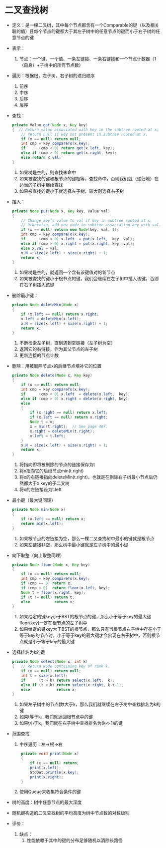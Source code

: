 # 二叉查找树

- 定义：是一棵二叉树，其中每个节点都含有一个Comparable的键（以及相关联的值）且每个节点的键都大于其左子树中的任意节点的键而小于右子树的任意节点的键
- 表示：
    1. 节点：一个键、一个值、一条左链接、一条右链接和一个节点计数器（1（自身）+子树中的所有节点数）
- 遍历：根据根，左子树，右子树的递归顺序
    1. 前序
    2. 中序
    3. 后序
    4. 层序
- 查找：

    ```java
    private Value get(Node x, Key key)
    {  // Return value associated with key in the subtree rooted at x;
        // return null if key not present in subtree rooted at x.
        if (x == null) return null;
        int cmp = key.compareTo(x.key);
        if      (cmp < 0) return get(x.left, key);
        else if (cmp > 0) return get(x.right, key);
        else return x.val;
    }
    ```

    1. 如果树是空的，则查找未命中
    2. 如果被查找的键和根节点的键相等，查找命中，否则我们就（递归地）在适当的子树中继续查找
    3. 如果被查找的键小于就选择左子树，较大则选择右子树
- 插入：

    ```java
    private Node put(Node x, Key key, Value val)
    {
        // Change key’s value to val if key in subtree rooted at x.
        // Otherwise, add new node to subtree associating key with val.
        if (x == null) return new Node(key, val, 1);
        int cmp = key.compareTo(x.key);
        if      (cmp < 0) x.left  = put(x.left,  key, val);
        else if (cmp > 0) x.right = put(x.right, key, val);
        else x.val = val;
        x.N = size(x.left) + size(x.right) + 1;
        return x;
    }
    ```

    1. 如果树是空的，就返回一个含有该键值对的新节点
    2. 如果被查找的键小于根节点的键，我们会继续在左子树中插入该键，否则在右子树插入该键
- 删除最小键：

    ```java
    private Node deleteMin(Node x)
    {
        if (x.left == null) return x.right;
        x.left = deleteMin(x.left);
        x.N = size(x.left) + size(x.right) + 1;
        return x;
    }
    ```

    1. 不断检索左子树，直到遇到空链接（左子树为空）
    2. 返回它的右链接，作为其父节点的左子树
    3. 更新连接的节点计数
- 删除：用被删除节点x的后继节点填补它的位置

    ```java
    private Node delete(Node x, Key key)
    {
        if (x == null) return null;
        int cmp = key.compareTo(x.key);
        if      (cmp < 0) x.left  = delete(x.left,  key);
        else if (cmp > 0) x.right = delete(x.right, key);
        else
        {
            if (x.right == null) return x.left;
            if (x.left == null) return x.right;
            Node t = x;
            x = min(t.right);  // See page 407.
            x.right = deleteMin(t.right);
            x.left = t.left;
        }
        x.N = size(x.left) + size(x.right) + 1;
        return x;
    }
    ```

    1. 将指向即将被删除的节点的链接保存为t
    2. 将x指向它的后继节点min(t.right)
    3. 将x的右链接指向deleteMin(t.right)，也就是在删除右子树最小节点后仍然都大于x.key的子二叉树
    4. 将x的左链接设为t.left
- 最小键（最大键同理）

    ```java
    private Node min(Node x)
    {
        if (x.left == null) return x;
        return min(x.left);
    }
    ```

    1. 如果根节点的左链接为空，那么一棵二叉查找树中最小的键就是根节点
    2. 如果左链接非空，那么树中最小键就是左子树中的最小键
- 向下取整（向上取整同理）

    ```java
    private Node floor(Node x, Key key)
    {
        if (x == null) return null;
        int cmp = key.compareTo(x.key);
        if (cmp == 0) return x;
        if (cmp < 0)  return floor(x.left, key);
        Node t = floor(x.right, key);
        if (t != null) return t;
        else           return x;
    }
    ```

    1. 如果给定的键key小于BST的根节点的键，那么小于等于key的最大键floor(key)一定在根节点的左子树中
    2. 如果给定的键key大于BST的根节点，那么只有当根节点右子树中存在小于等于key的节点时，小于等于key的最大键才会出现在右子树中，否则根节点就是小于等于key的最大键
- 选择排名为k的键

    ```java
    private Node select(Node x, int k)
    {   // Return Node containing key of rank k.
        if (x == null) return null;
        int t = size(x.left);
        if      (t > k) return select(x.left,  k);
        else if (t < k) return select(x.right, k-t-1);
        else            return x;
    }
    ```

    1. 如果左子树中的节点数t大于k，那么我们就继续在左子树中查找排名为k的键
    2. 如果t等于k，我们就返回根节点中的键
    3. 如果t小于k，我们就在右子树中查找排名为(k-t-1)的键
- 范围查找
    1. 中序遍历：左->根->右

    ```java
        private void print(Node x)
        {
            if (x == null) return;
            print(x.left);
            StdOut.println(x.key);
            print(x.right);
        }
    ```

    2. 使用Queue来收集符合条件的键

- 树的高度：树中任意节点的最大深度
- 随机键构造的二叉查找树的平均高度为树中节点数的对数级别
- 评价：
    1. 缺点：
        1. 性能依赖于其中的键的分布足够随机以消除长路径

